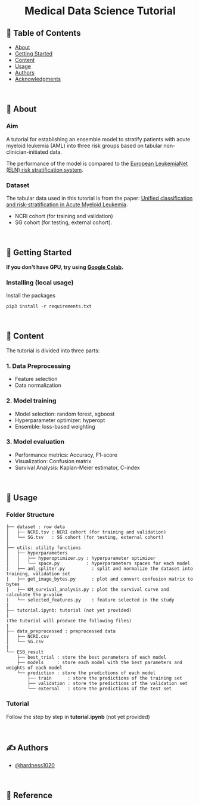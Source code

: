 <h1 align="center">Medical Data Science Tutorial</h1>

<div align="center">

</div>

## 📝 Table of Contents

- [About](#about)
- [Getting Started](#getting_started)
- [Content](#content)
- [Usage](#usage)
- [Authors](#authors)
- [Acknowledgments](#acknowledgement)

</br>

## 🧐 About <a name = "about"></a>

### Aim

A tutorial for establishing an ensemble model to stratify patients with acute myeloid leukemia (AML) into three risk groups based on tabular non-clinician-initiated data. 

The performance of the model is compared to the [European LeukemiaNet (ELN) risk stratification system](https://ashpublications.org/blood/article/129/4/424/36196/Diagnosis-and-management-of-AML-in-adults-2017-ELN).

### Dataset

The tabular data used in this tutorial is from the paper: [Unified classification and risk-stratification in Acute Myeloid Leukemia](https://www.nature.com/articles/s41467-022-32103-8#MOESM1).

- NCRI cohort (for training and validation)
- SG cohort (for testing, external cohort).

<!-- The tutorial is based on the paper by [Haferlach et al. (2018)](https://www.nature.com/articles/s41591-018-0026-7).  -->



</br>

## 🏁 Getting Started <a name = "getting_started"></a>

**If you don't have GPU, try using [Google Colab](https://colab.research.google.com/github/hardness1020/Medical_Data_Science_Tutorial/blob/main/tutorial.ipynb).**

### Installing (local usage)

Install the packages

```
pip3 install -r requirements.txt
```

</br>

## 🔧 Content <a name = "content"></a>

The tutorial is divided into three parts:

### 1. Data Preprocessing

- Feature selection
- Data normalization

### 2. Model training

- Model selection: random forest, xgboost
- Hyperparameter optimizer: hyperopt
- Ensemble: loss-based weighting

### 3. Model evaluation

- Performance metrics: Accuracy, F1-score
- Visualization: Confusion matrix
- Survival Analysis: Kaplan-Meier estimator, C-index

</br>

## 🎈 Usage <a name="usage"></a>

### Folder Structure

    ├── dataset : row data
    │   ├── NCRI.tsv : NCRI cohort (for training and validation)
    │   └── SG.tsv   : SG cohort (for testing, external cohort)
    │
    ├── utils: utility functions
    │   ├── hyperparameters
    │   │   ├── hyperoptimizer.py : hyperparameter optimizer
    │   │   └── space.py          : hyperparameters spaces for each model
    |   ├── aml_spliter.py          : split and normalize the dataset into training, validation set 
    |   ├── get_image_bytes.py      : plot and convert confusion matrix to bytes
    |   ├── KM_survival_analysis.py : plot the survival curve and calculate the p-value
    |   └── selected_features.py    : feature selected in the study
    |   
    ├── tutorial.ipynb: tutorial (not yet provided)
    |
    (The tutorial will produce the following files)
    |
    ├── data_preprocessed : preprocessed data
    │   ├── NCRI.csv
    │   └── SG.csv
    |
    └── ESB_result
        ├── best_trial : store the best parameters of each model
        ├── models     : store each model with the best parameters and weights of each model
        └── prediction : store the predictions of each model
            ├── train      : store the predictions of the training set
            ├── validation : store the predictions of the validation set
            └── external   : store the predictions of the test set
    
    
    

### Tutorial

Follow the step by step in **tutorial.ipynb** (not yet provided)


</br>

## ✍️ Authors <a name = "authors"></a>

- [@hardness1020](https://github.com/hardness1020)

</br>

## 🎉 Reference <a name = "reference"></a>

